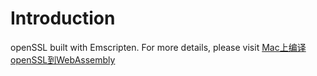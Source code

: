 # Introduction

openSSL built with Emscripten. For more details, please visit [Mac上编译openSSL到WebAssembly
](https://asyncder.com/2020/01/02/Mac上编译openSSL到WebAssembly/#more) 